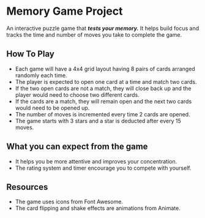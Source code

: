 # Memory Game Project

An interactive puzzle game that _**tests your memory.**_ It helps build focus and tracks the time and number of moves you take to complete the game.

## How To Play

* Each game will have a 4x4 grid layout having 8 pairs of cards arranged randomly each time.
* The player is expected to open one card at a time and match two cards.
* If the two open cards are not a match, they will close back up and the player would need to choose two different cards.
* If the cards are a match, they will remain open and the next two cards would need to be opened up.
* The number of moves is incremented every time 2 cards are opened.
* The game starts with 3 stars and a star is deducted after every 15 moves.

## What you can expect from the game

* It helps you be more attentive and improves your concentration.
* The rating system and timer encourage you to compete with yourself.

## Resources

* The game uses icons from Font Awesome.
* The card flipping and shake effects are animations from Animate.